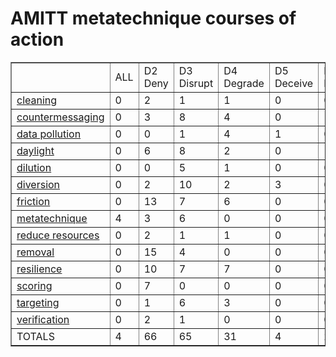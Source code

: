 # AMITT metatechnique courses of action

<table border="1">
<tr>
<td> </td>
    <td>ALL</td>
<td>D2 Deny</td>
<td>D3 Disrupt</td>
<td>D4 Degrade</td>
<td>D5 Deceive</td>
<td>D6 Destroy</td>
<td>D7 Deter</td>
<td>TOTALS</td></tr><tr>
<td><a href="metatag/cleaningcounters.md">cleaning</a></td>
<td>0</td>
<td>2</td>
<td>1</td>
<td>1</td>
<td>0</td>
<td>0</td>
<td>0</td>
<td>4</td>
</tr>
<tr>
<td><a href="metatag/countermessagingcounters.md">countermessaging</a></td>
<td>0</td>
<td>3</td>
<td>8</td>
<td>4</td>
<td>0</td>
<td>1</td>
<td>1</td>
<td>17</td>
</tr>
<tr>
<td><a href="metatag/data pollutioncounters.md">data pollution</a></td>
<td>0</td>
<td>0</td>
<td>1</td>
<td>4</td>
<td>1</td>
<td>0</td>
<td>0</td>
<td>6</td>
</tr>
<tr>
<td><a href="metatag/daylightcounters.md">daylight</a></td>
<td>0</td>
<td>6</td>
<td>8</td>
<td>2</td>
<td>0</td>
<td>1</td>
<td>2</td>
<td>19</td>
</tr>
<tr>
<td><a href="metatag/dilutioncounters.md">dilution</a></td>
<td>0</td>
<td>0</td>
<td>5</td>
<td>1</td>
<td>0</td>
<td>0</td>
<td>0</td>
<td>6</td>
</tr>
<tr>
<td><a href="metatag/diversioncounters.md">diversion</a></td>
<td>0</td>
<td>2</td>
<td>10</td>
<td>2</td>
<td>3</td>
<td>0</td>
<td>0</td>
<td>17</td>
</tr>
<tr>
<td><a href="metatag/frictioncounters.md">friction</a></td>
<td>0</td>
<td>13</td>
<td>7</td>
<td>6</td>
<td>0</td>
<td>0</td>
<td>0</td>
<td>26</td>
</tr>
<tr>
<td><a href="metatag/metatechniquecounters.md">metatechnique</a></td>
<td>4</td>
<td>3</td>
<td>6</td>
<td>0</td>
<td>0</td>
<td>0</td>
<td>3</td>
<td>16</td>
</tr>
<tr>
<td><a href="metatag/reduce resourcescounters.md">reduce resources</a></td>
<td>0</td>
<td>2</td>
<td>1</td>
<td>1</td>
<td>0</td>
<td>0</td>
<td>0</td>
<td>4</td>
</tr>
<tr>
<td><a href="metatag/removalcounters.md">removal</a></td>
<td>0</td>
<td>15</td>
<td>4</td>
<td>0</td>
<td>0</td>
<td>0</td>
<td>0</td>
<td>19</td>
</tr>
<tr>
<td><a href="metatag/resiliencecounters.md">resilience</a></td>
<td>0</td>
<td>10</td>
<td>7</td>
<td>7</td>
<td>0</td>
<td>0</td>
<td>4</td>
<td>28</td>
</tr>
<tr>
<td><a href="metatag/scoringcounters.md">scoring</a></td>
<td>0</td>
<td>7</td>
<td>0</td>
<td>0</td>
<td>0</td>
<td>0</td>
<td>3</td>
<td>10</td>
</tr>
<tr>
<td><a href="metatag/targetingcounters.md">targeting</a></td>
<td>0</td>
<td>1</td>
<td>6</td>
<td>3</td>
<td>0</td>
<td>0</td>
<td>1</td>
<td>11</td>
</tr>
<tr>
<td><a href="metatag/verificationcounters.md">verification</a></td>
<td>0</td>
<td>2</td>
<td>1</td>
<td>0</td>
<td>0</td>
<td>0</td>
<td>0</td>
<td>3</td>
</tr>
<tr>
<td>TOTALS</td>
<td>4</td>
<td>66</td>
<td>65</td>
<td>31</td>
<td>4</td>
<td>2</td>
<td>14</td>
<td>186</td>
</tr>
</table>
